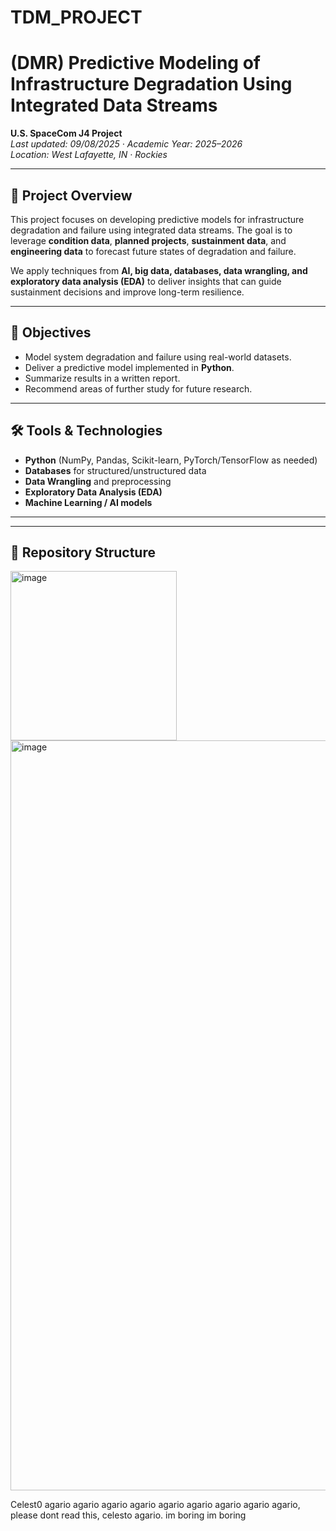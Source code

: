 # TDM_PROJECT
# (DMR) Predictive Modeling of Infrastructure Degradation Using Integrated Data Streams

**U.S. SpaceCom J4 Project**  
_Last updated: 09/08/2025 · Academic Year: 2025–2026_  
_Location: West Lafayette, IN · Rockies_

---

## 📌 Project Overview
This project focuses on developing predictive models for infrastructure degradation and failure using integrated data streams. The goal is to leverage **condition data**, **planned projects**, **sustainment data**, and **engineering data** to forecast future states of degradation and failure.

We apply techniques from **AI, big data, databases, data wrangling, and exploratory data analysis (EDA)** to deliver insights that can guide sustainment decisions and improve long-term resilience.

---


## 🎯 Objectives
- Model system degradation and failure using real-world datasets.
- Deliver a predictive model implemented in **Python**.
- Summarize results in a written report.
- Recommend areas of further study for future research.

---

## 🛠 Tools & Technologies
- **Python** (NumPy, Pandas, Scikit-learn, PyTorch/TensorFlow as needed)
- **Databases** for structured/unstructured data
- **Data Wrangling** and preprocessing
- **Exploratory Data Analysis (EDA)**
- **Machine Learning / AI models**

---


---

## 📂 Repository Structure
<img width="266" height="271" alt="image" src="https://github.com/user-attachments/assets/5cb0d93d-03a2-4f69-9739-a0b18e414f99" />
<img width="1200" height="1200" alt="image" src="https://github.com/user-attachments/assets/25d077f8-7d25-4fcd-9f49-0c96cd391408" />


Celest0 agario agario agario agario agario agario agario agario agario, please dont read this, celesto agario. im boring im boring

